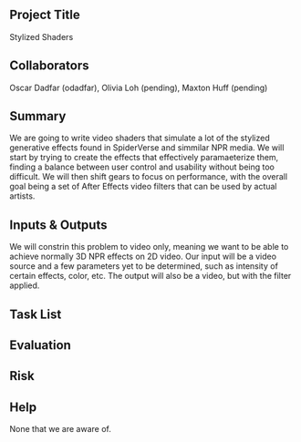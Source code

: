## Project Title

Stylized Shaders

## Collaborators

Oscar Dadfar (odadfar), Olivia Loh (pending), Maxton Huff (pending)

## Summary

We are going to write video shaders that simulate a lot of the stylized generative effects found in SpiderVerse and simmilar NPR media. We will start by trying to create the effects that effectively paramaeterize them, finding a balance between user control and usability without being too difficult. We will then shift gears to focus on performance, with the overall goal being a set of After Effects video filters that can be used by actual artists.

## Inputs & Outputs

We will constrin this problem to video only, meaning we want to be able to achieve normally 3D NPR effects on 2D video. Our input will be a video source and a few parameters yet to be determined, such as intensity of certain effects, color, etc. The output will also be a video, but with the filter applied.

## Task List

## Evaluation

## Risk

## Help

None that we are aware of.
